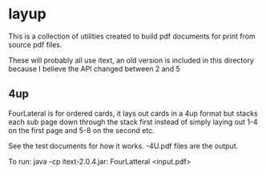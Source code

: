 layup
=====
This is a collection of utilities created to build pdf documents for print from source pdf files.

These will probably all use itext, an old version is included in this directory because
I believe the API changed between 2 and 5

4up
---
FourLateral is for ordered cards, it lays out cards in a 4up format but
stacks each sub page down through the stack first instead of simply
laying out 1-4 on the first page and 5-8 on the second etc.

See the test documents for how it works. -4U.pdf files are the output.

To run: java -cp itext-2.0.4.jar:<path to classfile> FourLatteral <input.pdf>
